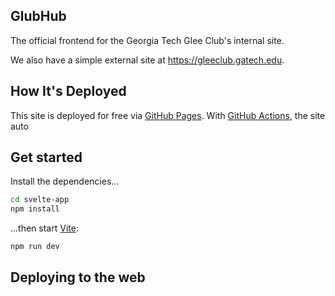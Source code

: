 ## GlubHub

The official frontend for the Georgia Tech Glee Club's internal site.

We also have a simple external site at <https://gleeclub.gatech.edu>.

## How It's Deployed

This site is deployed for free via [GitHub Pages][gh pages]. With [GitHub Actions][gh actions],
the site auto

## Get started

Install the dependencies...

```bash
cd svelte-app
npm install
```

...then start [Vite][vite]:

```bash
npm run dev
```

## Deploying to the web

[gh pages]: https://pages.github.com/
[gh actions]: https://github.com/features/actions
[vite]: https://vitejs.dev/
[svelte]: https://svelte.dev/
